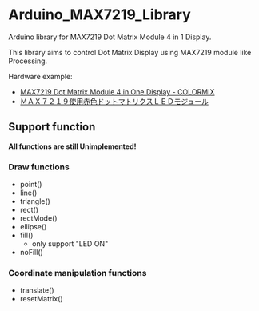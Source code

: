 # Arduino_MAX7219_Library

Arduino library for MAX7219 Dot Matrix Module 4 in 1 Display.

This library aims to control Dot Matrix Display using MAX7219 module like Processing.

Hardware example:

* [MAX7219 Dot Matrix Module 4 in One Display - COLORMIX](https://www.gearbest.com/other-accessories/pp_1257191.html?wid=1433363)
* [ＭＡＸ７２１９使用赤色ドットマトリクスＬＥＤモジュール](http://akizukidenshi.com/catalog/g/gM-09984/)

###

## Support function

**All functions are still Unimplemented!**

### Draw functions

* point()
* line()
* triangle()
* rect()
* rectMode()
* ellipse()
* fill()
    * only support "LED ON"
* noFill()

### Coordinate manipulation functions

* translate()
* resetMatrix()